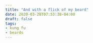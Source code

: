 ```yaml
---
title: "And with a flick of my beard"
date: 2020-03-28T07:53:38-04:00
draft: false
tags:
- kung fu
- beards
---
```

